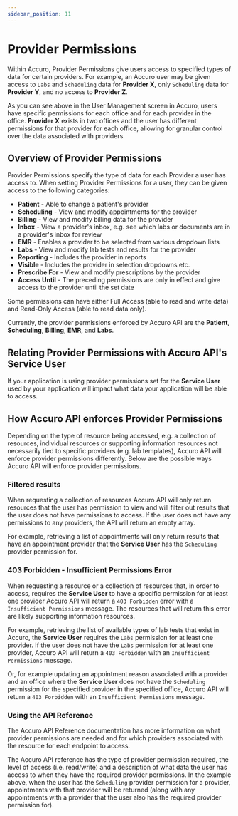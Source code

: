 ```yaml
---
sidebar_position: 11
---
```

# Provider Permissions

Within Accuro, Provider Permissions give users access to specified types of data for certain providers. For example, an Accuro user may be given access to `Labs` and `Scheduling` data for **Provider X**, only `Scheduling` data for **Provider Y**, and no access to **Provider Z**.



As you can see above in the User Management screen in Accuro, users have specific permissions for each office and for each provider in the office. **Provider X** exists in two offices and the user has different permissions for that provider for each office, allowing for granular control over the data associated with providers.

## Overview of Provider Permissions

Provider Permissions specify the type of data for each Provider a user has access to. When setting Provider Permissions for a user, they can be given access to the following categories:

- **Patient** - Able to change a patient's provider
- **Scheduling** - View and modify appointments for the provider
- **Billing** - View and modify billing data for the provider
- **Inbox** - View a provider's inbox, e.g. see which labs or documents are in a provider's inbox for review
- **EMR** - Enables a provider to be selected from various dropdown lists
- **Labs** - View and modify lab tests and results for the provider
- **Reporting** - Includes the provider in reports
- **Visible** - Includes the provider in selection dropdowns etc.
- **Prescribe For** - View and modify prescriptions by the provider
- **Access Until** - The preceding permissions are only in effect and give access to the provider until the set date

Some permissions can have either Full Access (able to read and write data) and Read-Only Access (able to read data only).

Currently, the provider permissions enforced by Accuro API are the **Patient**, **Scheduling**, **Billing**, **EMR**, and **Labs**.

## Relating Provider Permissions with Accuro API's **Service User**

If your application is using  provider permissions set for the **Service User** used by your application will impact what data your application will be able to access.

## How Accuro API enforces Provider Permissions

Depending on the type of resource being accessed, e.g. a collection of resources, individual resources or supporting information resources not necessarily tied to specific providers (e.g. lab templates), Accuro API will enforce provider permissions differently. Below are the possible ways Accuro API will enforce provider permissions.

### Filtered results

When requesting a collection of resources Accuro API will only return resources that the user has permission to view and will filter out results that the user does not have permissions to access. If the user does not have any permissions to any providers, the API will return an empty array.

For example, retrieving a list of appointments will only return results that have an appointment provider that the **Service User** has the `Scheduling` provider permission for.

### 403 Forbidden - Insufficient Permissions Error

When requesting a resource or a collection of resources that, in order to access, requires the **Service User** to have a specific permission for at least one provider Accuro API will return a `403 Forbidden` error with a `Insufficient Permissions` message. The resources that will return this error are likely supporting information resources.

For example, retrieving the list of available types of lab tests that exist in Accuro, the **Service User** requires the `Labs` permission for at least one provider. If the user does not have the `Labs` permission for at least one provider, Accuro API will return a `403 Forbidden` with an `Insufficient Permissions` message.

Or, for example updating an appointment reason associated with a provider and an office where the **Service User** does not have the `Scheduling` permission for the specified provider in the specified office, Accuro API will return a `403 Forbidden` with an `Insufficient Permissions` message.

### Using the API Reference

The Accuro API Reference documentation has more information on what provider permissions are needed and for which providers associated with the resource for each endpoint to access.



The Accuro API reference has the type of provider permission required, the level of access (i.e. read/write) and a description of what data the user has access to when they have the required provider permissions. In the example above, when the user has the `Scheduling` provider permission for a provider, appointments with that provider will be returned (along with any appointments with a provider that the user also has the required provider permission for).



